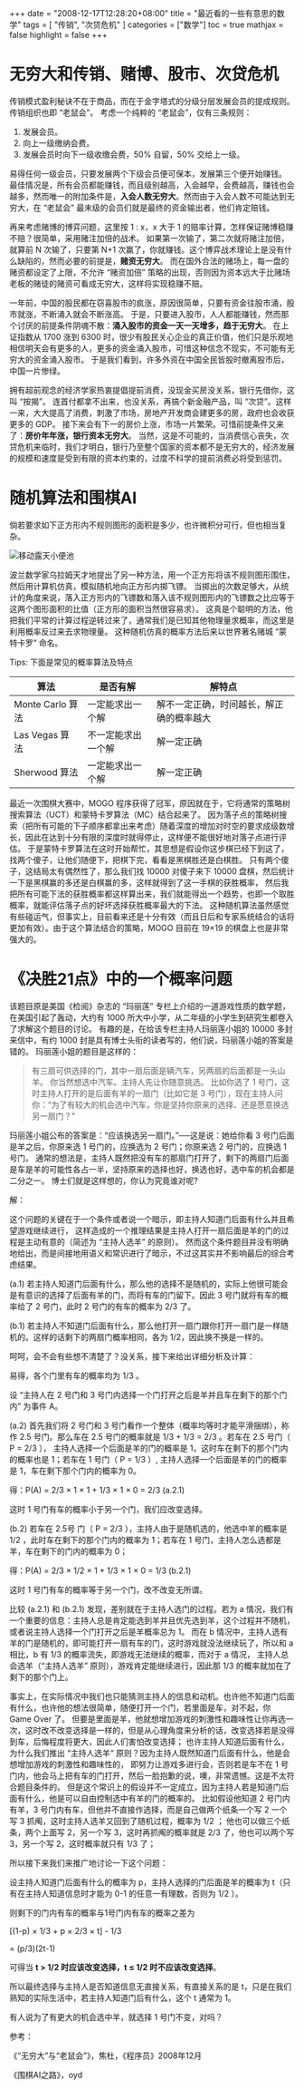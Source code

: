 +++
date = "2008-12-17T12:28:20+08:00"
title = "最近看的一些有意思的数学"
tags = [ "传销", "次贷危机" ]
categories = ["数学"]
toc = true
mathjax = false
highlight = false
+++

# 无穷大和传销、赌博、股市、次贷危机

传销模式盈利秘诀不在于商品，而在于金字塔式的分级分层发展会员的提成规则。传销组织也即 “老鼠会”。
考虑一个纯粹的 “老鼠会”，仅有三条规则：

1. 发展会员。
2. 向上一级缴纳会费。
3. 发展会员时向下一级收缴会费，50% 自留，50% 交给上一级。

易得任何一级会员，只要发展两个下级会员便可保本，发展第三个便开始赚钱。
最佳情况是，所有会员都能赚钱，而且级别越高，入会越早，会费越高，赚钱也会越多，然而唯一的附加条件是，**入会人数无穷大**。然而由于入会人数不可能达到无穷大，在 “老鼠会” 最末级的会员们就是最终的资金输出者，他们肯定赔钱。

再来考虑赌博的博弈问题，这里按 1 : x，x 大于 1 的赔率计算，怎样保证赌博稳赚不赔？很简单，采用赌注加倍的战术。
如果第一次输了，第二次就将赌注加倍，就算前 N 次输了，只要第 N+1 次赢了，你就赚钱。这个博弈战术理论上是没有什么缺陷的，然而必要的前提是，**赌资无穷大**。
而在国外合法的赌场上，每一盘的赌资都设定了上限，不允许 “赌资加倍” 策略的出现，否则因为资本远大于比赌场老板的赌徒的赌资可看成无穷大，这样将实现稳赚不赔。

一年前，中国的股民都在窃喜股市的疯涨，原因很简单，只要有资金往股市涌，股市就涨，不断涌入就会不断涨高。
于是，只要进入股市，人人都能赚钱，然而那个讨厌的前提条件阴魂不散：**涌入股市的资金一天一天增多，趋于无穷大**。
在上证指数从 1700 涨到 6300 时，很少有股民关心企业的真正价值，他们只是乐观地相信明天会有更多的人，更多的资金涌入股市，可惜这种信念不现实，不可能有无穷大的资金涌入股市。
于是我们看到，许多外资在中国全民皆股时撤离股市后，中国一片惨绿。

拥有超前观念的经济学家热衷提倡提前消费，没现金买房没关系，银行先借你，这叫 “按揭”。
连首付都拿不出来，也没关系，再搞个新金融产品，叫 “次贷”。这样一来，大大提高了消费，刺激了市场，房地产开发商会建更多的房，政府也会收获更多的 GDP。
接下来会有下一的房价上涨，市场一片繁荣。可惜前提条件又来了：**房价年年涨，银行资本无穷大**。
当然，这是不可能的，当消费信心丧失，次贷危机来临时，我们才明白，银行乃至整个国家的资本都不是无穷大的，经济发展的规模和速度是受到有限的资本约束的，过度不科学的提前消费必将受到惩罚。

# 随机算法和围棋AI

倘若要求如下正方形内不规则图形的面积是多少，也许微积分可行，但也相当复杂。

![移动露天小便池](/img/monte-carlo.jpg)

波兰数学家乌拉姆天才地提出了另一种方法，用一个正方形将该不规则图形围住，然后用计算机仿真，模拟随机地向正方形内掷飞镖。
当掷出的次数足够大，从统计的角度来说，落入正方形内的飞镖数和落入该不规则图形内的飞镖数之比应等于这两个图形面积的比值（正方形的面积当然很容易求）。
这真是个聪明的方法，他把我们平常的计算过程逆转过来了，通常我们是已知其他物理量求概率，而这里是利用概率反过来去求物理量。
这种随机仿真的概率方法后来以世界著名赌城 “蒙特卡罗” 命名。

Tips: 下面是常见的概率算法及特点

| 算法| 是否有解|解特点|
|---|---|---|
|Monte Carlo 算法|一定能求出一个解 |解不一定正确，时间越长，解正确的概率越大|
|Las Vegas 算法|不一定能求出一个解| 解一定正确|
|Sherwood 算法 |一定能求出一个解 |    解一定正确|


最近一次围棋大赛中，MOGO 程序获得了冠军，原因就在于，它将通常的策略树搜索算法（UCT）和蒙特卡罗算法（MC）结合起来了。
因为落子点的策略树搜索（把所有可能的下子顺序都拿出来考虑）随着深度的增加对时空的要求成级数增长，因此在达到十分有限的深度时就得停止，这样便不能很好地对落子点进行评估。
于是蒙特卡罗算法在这时开始帮忙，其思想是假设你这步棋已经下到这了，找两个傻子，让他们随便下，把棋下完，看看是黑棋胜还是白棋胜。
只有两个傻子，这结局太有偶然性了，那么我们找 10000 对傻子来下 10000 盘棋，然后统计一下是黑棋赢的多还是白棋赢的多，这样就得到了这一手棋的获胜概率，
然后我把所有可能下法的获胜概率都这样算出来，我们就能得出一个趋势，也即一个取胜概率，就能评估落子点的好坏选择获胜概率最大的下法。
这种随机算法虽然感觉有些碰运气，但事实上，目前看来还是十分有效（而且日后和专家系统结合的话将更加有效）。由于这个算法结合的策略，MOGO 目前在 19×19 的棋盘上也是非常强大的。



# 《决胜21点》中的一个概率问题

该题目原是美国《检阅》杂志的 “玛丽莲” 专栏上介绍的一道游戏性质的数学题，在美国引起了轰动，大约有 1000 所大中小学，从二年级的小学生到研究生都卷入了求解这个题目的讨论。
有趣的是，在给该专栏主持人玛丽莲小姐的 10000 多封来信中，有约 1000 封是具有博士头衔的读者写的，他们说，玛丽莲小姐的答案是错的。
玛丽莲小姐的题目是这样的：

> 有三扇可供选择的门，其中一扇后面是辆汽车，另两扇的后面都是一头山羊。
> 你当然想选中汽车。主持人先让你随意挑选。
> 比如你选了 1 号门，这时主持人打开的是后面有羊的一扇门（比如它是 3 号门），现在主持人问你：“为了有较大的机会选中汽车，你是坚持你原来的选择、还是愿意换选另一扇门？”

玛丽莲小姐公布的答案是：“应该换选另一扇门。”──这是说：她给你看 3 号门后面是羊之后，你原来选 1 号门的，应换选为 2 号门；你原来选 2 号门的，应换选 1 号门。
通常的想法是，主持人既然把没有车的那扇门打开了，剩下的两扇门后面是车是羊的可能性各占一半，坚持原来的选择也好，换选也好，选中车的机会都是二分之一。
博士们就是这样想的，你认为究竟谁对呢?


解：

这个问题的关键在于一个条件或者说一个暗示，即主持人知道门后面有什么并且希望游戏继续进行，
这样造成的一个推理结果是主持人打开一扇后面是羊的门的过程是主动有意的（简述为 “主持人选羊” 的原则）。
然而这个条件题目并没有明确地给出，而是间接地用语义和常识进行了暗示，不过这其实并不影响最后的综合考虑结果。

(a.1) 若主持人知道门后面有什么，那么他的选择不是随机的，实际上他很可能会是有意识的选择了后面有羊的门，而将有车的门留下。因此 3 号门就将有车的概率给了 2 号门，此时 2 号门的有车的概率为 2/3 了。

(b.1) 若主持人不知道门后面有什么，那么他打开一扇门跟你打开一扇门是一样随机的。这样的话剩下的两扇门概率相同，各为 1/2，因此换不换是一样的。

呵呵，会不会有些想不清楚了？没关系，接下来给出详细分析及计算：

易得，各个门里有车的概率均为 1/3 。

设 “主持人在 2 号门和 3 号门内选择一个门打开之后是羊并且车在剩下的那个门内” 为事件 A。

(a.2) 首先我们将 2 号门和 3 号门看作一个整体（概率均等时才能平滑捆绑），称作 2.5 号门。那么车在 2.5 号门的概率就是 1/3 + 1/3 = 2/3 。若车在 2.5 号门（ P = 2/3 ），
主持人选择一个后面是羊的门的概率是 1，这时车在剩下的那个门内的概率也是 1；若车在 1 号门（ P = 1/3 ）, 主持人选择一个后面是羊的门的概率是 1，车在剩下那个门内的概率为 0。

得：P(A) = 2/3 × 1 × 1 + 1/3 × 1 × 0 = 2/3  (a.2.1)

这时 1 号门有车的概率小于另一个门，我们应改变选择。

(b.2) 若车在 2.5号 门（ P = 2/3 ），主持人由于是随机选的，他选中羊的概率是 1/2 ，此时车在剩下的那个门内的概率为 1；若车在 1 号门，主持人怎么选都是羊，车在剩下的门内的概率为 0；

得：P(A) = 2/3 × 1/2 × 1 + 1/3 × 1 × 0 = 1/3  (b.2.1)

这时 1 号门有车的概率等于另一个门，改不改变无所谓。

比较 (a.2.1) 和 (b.2.1) 发现，差别就在于主持人选门的过程。若为 a 情况，我们有一个重要的信息：主持人总是肯定能选到羊并且优先选到羊，这个过程并不随机，或者说主持人选择一个门打开之后是羊概率总为 1。
而在 b 情况中，主持人选有羊的门是随机的，即可能打开一扇有车的门，这时游戏就没法继续玩了，所以和 a 相比，b 有 1/3 的概率流失，即游戏无法继续的概率，而对于 a 情况，
主持人总会选羊（“主持人选羊” 原则），游戏肯定能继续进行，因此那 1/3 的概率就加在了剩下的那个门上。

事实上，在实际情况中我们也只能猜测主持人的信息和动机。也许他不知道门后面有什么，也许他的想法很简单，随便打开一个门，若里面是车，对不起，你 Game Over 了。
但要是里面是羊，他就想增加游戏的刺激性和趣味性让你再选一次，这时改不改变选择是一样的，但是从心理角度来分析的话，改变选择若是没得到车，后悔程度将更大，因此人们害怕改变选择；
也许主持人知道后面有什么，为什么我们推出 “主持人选羊“ 原则？因为主持人既然知道门后面有什么，他是会想增加游戏的刺激性和趣味性的，
即努力让游戏多进行会，否则若是车不在 1 号门内，他会马上把有车的门打开，然后一脸抱歉的说，噢，非常遗憾。这是不太符合题目条件的。
但是这个常识上的假设并不一定成立，因为主持人若是知道门后面有什么，他是可以自由控制选中有羊的门的概率的。
比如假设他知道 2 号门内有羊，3 号门内有车，但他并不直接作选择，而是自己做两个纸条一个写 2 一个写 3 抓阄，这时主持人选羊又回到了随机过程，概率为 1/2 ；
他也可以做三个纸条，两个上面写 2，另一个写 3，这时再抓阄的概率就是 2/3 了，他也可以两个写 3，另一个写 2，这时概率就只有 1/3 了；



所以接下来我们来推广地讨论一下这个问题：

设主持人知道门后面有什么的概率为 p，主持人选择的门后面是羊的概率为 t（只有在主持人知道信息时才能为 0-1 的任意一有理数，否则为 1/2 ）。

则剩下的门内有车的概率与1号门内有车的概率之差为

[(1-p) × 1/3 + p × 2/3 × t] - 1/3

= (p/3)(2t-1)

可得当 **t > 1/2 时应该改变选择，t ≤ 1/2 时不应该改变选择**。

所以最终选择与主持人是否知道信息无直接关系，有直接关系的是 t，只是在我们熟知的实际生活中，若主持人知道门后有什么，这个 t 通常为 1。

有人说为了有更大的机会选中羊，就选择 1 号门不变，对吗？





参考：

《“无穷大”与“老鼠会”》，焦杜，《程序员》2008年12月

《围棋AI之路》，oyd